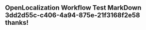 <properties
ms.topic="hero-topic"
ms.test1="hero-topic"
ms.test2="test"/>


## OpenLocalization Workflow Test MarkDown 3dd2d55c-c406-4a94-875e-21f3168f2e58 thanks!



<!--HONumber=Jul16_HO4-->


